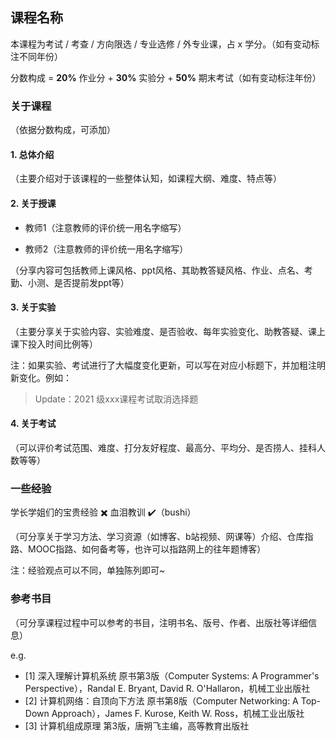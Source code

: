 ## 课程名称

本课程为考试 / 考查 / 方向限选 / 专业选修 / 外专业课，占 x 学分。（如有变动标注不同年份）

分数构成 = **20%** 作业分 + **30%** 实验分 + **50%** 期末考试（如有变动标注年份）

### 关于课程

（依据分数构成，可添加）

#### 1. 总体介绍

（主要介绍对于该课程的一些整体认知，如课程大纲、难度、特点等）

#### 2. 关于授课

- 教师1（注意教师的评价统一用名字缩写）

- 教师2（注意教师的评价统一用名字缩写）

（分享内容可包括教师上课风格、ppt风格、其助教答疑风格、作业、点名、考勤、小测、是否提前发ppt等）

#### 3. 关于实验

（主要分享关于实验内容、实验难度、是否验收、每年实验变化、助教答疑、课上课下投入时间比例等）

注：如果实验、考试进行了大幅度变化更新，可以写在对应小标题下，并加粗注明新变化。例如：

> Update：2021 级xxx课程考试取消选择题

#### 4. 关于考试

（可以评价考试范围、难度、打分友好程度、最高分、平均分、是否捞人、挂科人数等等）

### 一些经验

学长学姐们的宝贵经验 :heavy_multiplication_x: 血泪教训 :heavy_check_mark:（bushi）


（可分享关于学习方法、学习资源（如博客、b站视频、网课等）介绍、仓库指路、MOOC指路、如何备考等，也许可以指路网上的往年题博客）

注：经验观点可以不同，单独陈列即可~

### 参考书目

（可分享课程过程中可以参考的书目，注明书名、版号、作者、出版社等详细信息）

e.g.
- [1] 深入理解计算机系统 原书第3版（Computer Systems: A Programmer's Perspective），Randal E. Bryant, David R. O'Hallaron，机械工业出版社
- [2] 计算机网络：自顶向下方法 原书第8版（Computer Networking: A Top-Down Approach），James F. Kurose, Keith W. Ross，机械工业出版社
- [3] 计算机组成原理 第3版，唐朔飞主编，高等教育出版社

